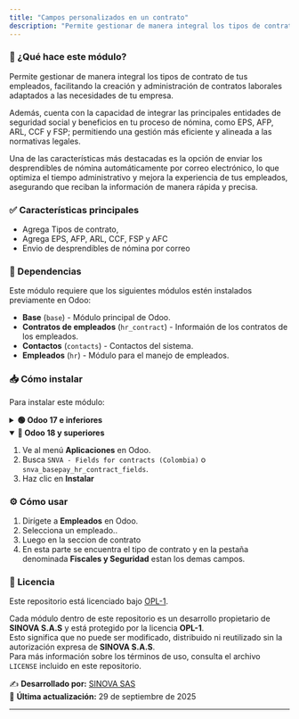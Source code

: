 ```yaml
---
title: "Campos personalizados en un contrato"
description: "Permite gestionar de manera integral los tipos de contrato de tus empleados, facilitando la creación y administración de contratos laborales adaptados a las necesidades de tu empresa."
---
```


### 📌 ¿Qué hace este módulo?
Permite gestionar de manera integral los tipos de contrato de tus empleados, facilitando la creación y administración de contratos laborales adaptados a las necesidades de tu empresa.

Además, cuenta con la capacidad de integrar las principales entidades de seguridad social y beneficios en tu proceso de nómina, como EPS, AFP, ARL, CCF y FSP; permitiendo una gestión más eficiente y alineada a las normativas legales.

Una de las características más destacadas es la opción de enviar los desprendibles de nómina automáticamente por correo electrónico, lo que optimiza el tiempo administrativo y mejora la experiencia de tus empleados, asegurando que reciban la información de manera rápida y precisa.

### ✅ Características principales
- Agrega Tipos de contrato, 
- Agrega  EPS, AFP, ARL, CCF, FSP y AFC
- Envio de desprendibles de nómina por correo


### 🔗 Dependencias
Este módulo requiere que los siguientes módulos estén instalados previamente en Odoo:
- **Base** (`base`) - Módulo principal de Odoo.
- **Contratos de empleados** (`hr_contract`) - Informaión de los contratos de los empleados.
- **Contactos** (`contacts`) - Contactos del sistema.
- **Empleados** (`hr`) - Módulo para el manejo de empleados.


<!-- PUEDE USARSE SI ES NECESARIO

### 🔧 Paquetes de Python
| Paquete        | Versión requerida |
|---------------|----------------|
| `pandas`      | `>=1.3.0`      |
| `xlsxwriter`  | `>=3.0.0`      |
-->

### 📥 Cómo instalar
Para instalar este módulo:

<details>
  <summary><strong>🟢 Odoo 17 e inferiores</strong></summary>

1. Ve al menú **Aplicaciones** en Odoo.
2. Busca `Fields for contracts` o `hr_contract_fields`.
3. Haz clic en **Instalar**
</details>

<details open>
  <summary><strong>🔵 Odoo 18 y superiores</strong></summary>
  
1. Ve al menú **Aplicaciones** en Odoo.
2. Busca `SNVA - Fields for contracts (Colombia)` o `snva_basepay_hr_contract_fields`.
3. Haz clic en **Instalar**
</details>

### ⚙️ Cómo usar
1. Dirígete a **Empleados** en Odoo.
2. Selecciona un empleado..
3. Luego  en la seccion de contrato
4. En esta parte se encuentra el tipo de contrato y en la pestaña denominada **Fiscales y Seguridad** estan los demas campos.


### 📜 Licencia

Este repositorio está licenciado bajo [OPL-1](LICENSE).

Cada módulo dentro de este repositorio es un desarrollo propietario de **SINOVA S.A.S** y está protegido por la licencia **OPL-1**.  
Esto significa que no puede ser modificado, distribuido ni reutilizado sin la autorización expresa de **SINOVA S.A.S**.  
Para más información sobre los términos de uso, consulta el archivo `LICENSE` incluido en este repositorio.

✍️ **Desarrollado por:** [SINOVA SAS](https://www.sinova.co/)  
📅 **Última actualización:** 29 de septiembre de 2025

---
